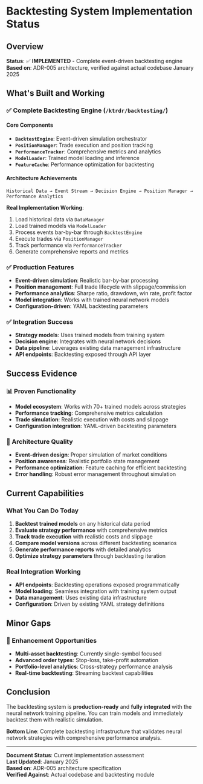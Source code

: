 # Backtesting System Implementation Status

## Overview
**Status**: ✅ **IMPLEMENTED** - Complete event-driven backtesting engine  
**Based on**: ADR-005 architecture, verified against actual codebase January 2025

## What's Built and Working

### ✅ Complete Backtesting Engine (`/ktrdr/backtesting/`)

#### Core Components
- **`BacktestEngine`**: Event-driven simulation orchestrator
- **`PositionManager`**: Trade execution and position tracking
- **`PerformanceTracker`**: Comprehensive metrics and analytics
- **`ModelLoader`**: Trained model loading and inference
- **`FeatureCache`**: Performance optimization for backtesting

#### Architecture Achievements
```
Historical Data → Event Stream → Decision Engine → Position Manager → Performance Analytics
```

**Real Implementation Working**:
1. Load historical data via `DataManager`
2. Load trained models via `ModelLoader`
3. Process events bar-by-bar through `BacktestEngine`
4. Execute trades via `PositionManager`
5. Track performance via `PerformanceTracker`
6. Generate comprehensive reports and metrics

### ✅ Production Features
- **Event-driven simulation**: Realistic bar-by-bar processing
- **Position management**: Full trade lifecycle with slippage/commission
- **Performance analytics**: Sharpe ratio, drawdown, win rate, profit factor
- **Model integration**: Works with trained neural network models
- **Configuration-driven**: YAML backtesting parameters

### ✅ Integration Success
- **Strategy models**: Uses trained models from training system
- **Decision engine**: Integrates with neural network decisions
- **Data pipeline**: Leverages existing data management infrastructure
- **API endpoints**: Backtesting exposed through API layer

## Success Evidence

### 📊 Proven Functionality
- **Model ecosystem**: Works with 70+ trained models across strategies
- **Performance tracking**: Comprehensive metrics calculation
- **Trade simulation**: Realistic execution with costs and slippage
- **Configuration integration**: YAML-driven backtesting parameters

### 🎯 Architecture Quality
- **Event-driven design**: Proper simulation of market conditions
- **Position awareness**: Realistic portfolio state management
- **Performance optimization**: Feature caching for efficient backtesting
- **Error handling**: Robust error management throughout simulation

## Current Capabilities

### What You Can Do Today
1. **Backtest trained models** on any historical data period
2. **Evaluate strategy performance** with comprehensive metrics
3. **Track trade execution** with realistic costs and slippage
4. **Compare model versions** across different backtesting scenarios
5. **Generate performance reports** with detailed analytics
6. **Optimize strategy parameters** through backtesting iteration

### Real Integration Working
- **API endpoints**: Backtesting operations exposed programmatically
- **Model loading**: Seamless integration with training system output
- **Data management**: Uses existing data infrastructure
- **Configuration**: Driven by existing YAML strategy definitions

## Minor Gaps

### 🚧 Enhancement Opportunities
- **Multi-asset backtesting**: Currently single-symbol focused
- **Advanced order types**: Stop-loss, take-profit automation
- **Portfolio-level analytics**: Cross-strategy performance analysis
- **Real-time backtesting**: Streaming backtest capabilities

## Conclusion

The backtesting system is **production-ready** and **fully integrated** with the neural network training pipeline. You can train models and immediately backtest them with realistic simulation.

**Bottom Line**: Complete backtesting infrastructure that validates neural network strategies with comprehensive performance analysis.

---

**Document Status**: Current implementation assessment  
**Last Updated**: January 2025  
**Based on**: ADR-005 architecture specification  
**Verified Against**: Actual codebase and backtesting module